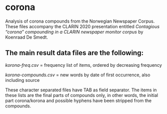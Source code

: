 # corona
Analysis of corona compounds from the Norwegian Newspaper Corpus. These files accompany the CLARIN 2020 presentation entitled *Contagious “corona” compounding in a CLARIN newspaper monitor corpus* by Koenraad De Smedt.

## The main result data files are the following:

*korona-freq.csv* = frequency list of items, ordered by decreasing frequency

*korona-compounds.csv* = new words by date of first occurrence, also including source

These character separated files have TAB as field separator.
The items in these lists are the final parts of compounds only, in other words, the initial part corona/korona and possible hyphens have been stripped from the compounds.
